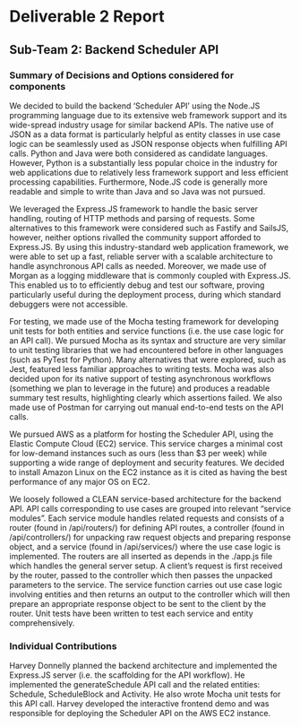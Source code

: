 # Deliverable 2 Report
## Sub-Team 2: Backend Scheduler API

### Summary of Decisions and Options considered for components
We decided to build the backend ‘Scheduler API’ using the Node.JS programming language due to its extensive web framework support and its wide-spread industry usage for similar backend APIs. The native use of JSON as a data format is particularly helpful as entity classes in use case logic can be seamlessly used as JSON response objects when fulfilling API calls. Python and Java were both considered as candidate languages. However, Python is a substantially less popular choice in the industry for web applications due to relatively less framework support and less efficient processing capabilities. Furthermore, Node.JS code is generally more readable and simple to write than Java and so Java was not pursued.

We leveraged the Express.JS framework to handle the basic server handling, routing of HTTP methods and parsing of requests. Some alternatives to this framework were considered such as Fastify and SailsJS, however, neither options rivalled the community support afforded to Express.JS. By using this industry-standard web application framework, we were able to set up a fast, reliable server with a scalable architecture to handle asynchronous API calls as needed. Moreover, we made use of Morgan as a logging middleware that is commonly coupled with Express.JS. This enabled us to to efficiently debug and test our software, proving particularly useful during the deployment process, during which standard debuggers were not accessible.

For testing, we made use of the Mocha testing framework for developing unit tests for both entities and service functions (i.e. the use case logic for an API call). We pursued Mocha as its syntax and structure are very similar to unit testing libraries that we had encountered before in other languages (such as PyTest for Python). Many alternatives that were explored, such as Jest, featured less familiar approaches to writing tests. Mocha was also decided upon for its native support of testing asynchronous workflows (something we plan to leverage in the future) and produces a readable summary test results, highlighting clearly which assertions failed. We also made use of Postman for carrying out manual end-to-end tests on the API calls.

We pursued AWS as a platform for hosting the Scheduler API, using the Elastic Compute Cloud (EC2) service. This service charges a minimal cost for low-demand instances such as ours (less than $3 per week) while supporting a wide range of deployment and security features. We decided to install Amazon Linux on the EC2 instance as it is cited as having the best performance of any major OS on EC2.

We loosely followed a CLEAN service-based architecture for the backend API. API calls corresponding to use cases are grouped into relevant “service modules”. Each service module handles related requests and consists of a router (found in /api/routers/) for defining API routes, a controller (found in /api/controllers/) for unpacking raw request objects and preparing response object, and a service (found in /api/services/) where the use case logic is implemented. The routers are all inserted as depends in the ./app.js file which handles the general server setup. A client’s request is first received by the router, passed to the controller which then passes the unpacked parameters to the service. The service function carries out use case logic involving entities and then returns an output to the controller which will then prepare an appropriate response object to be sent to the client by the router. Unit tests have been written to test each service and entity comprehensively.

### Individual Contributions
Harvey Donnelly planned the backend architecture and implemented the Express.JS server (i.e. the scaffolding for the API workflow). He implemented the generateSchedule API call and the related entities: Schedule, ScheduleBlock and Activity. He also wrote Mocha unit tests for this API call. Harvey developed the interactive frontend demo and was responsible for deploying the Scheduler API on the AWS EC2 instance.
